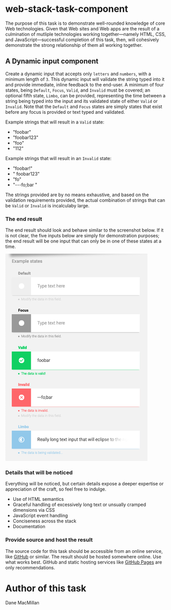 web-stack-task-component
======================

The purpose of this task is to demonstrate well-rounded knowledge of core Web technologies. Given that Web sites and Web apps are the result of a culmination of mutliple technologies working together&mdash;namely HTML, CSS, and JavaScript&mdash;successful completion of this task, then, will cohesively demonstrate the strong relationship of them all working together.

## A Dynamic input component

Create a dynamic input that accepts only `letters` and `numbers`, with a minimum length of `3`. This dynamic input will validate the string typed into it and provide immediate, inline feedback to the end-user. A minimum of four states, being `Default`, `Focus`, `Valid`, and `Invalid` must be covered; an optional fifth state, `Limbo`, can be provided, representing the time between a string being typed into the input and its validated state of either `Valid` or `Invalid`. Note that the `Default` and `Focus` states are simply states that exist before any focus is provided or text typed and validated. 

Example strings that will result in a `Valid` state:

- "foobar"
- "foobar123"
- "foo"
- "112"

Example strings that will result in an `Invalid` state:

- "foobar!"
- "    foobar123"
- "fo"
- "---fo;bar "

The strings provided are by no means exhaustive, and based on the validation requirements provided, the actual combination of strings that can be `Valid` or `Invalid` is incalculaby large.

### The end result

The end result should look and behave similar to the screenshot below. If it is not clear, the five inputs below are simply for demonstration purposes; the end result will be one input that can only be in one of these states at a time. 

![](dynamic-input-component.png)

### Details that will be noticed

Everything will be noticed, but certain details expose a deeper expertise or appreciation of the craft, so feel free to indulge.

- Use of HTML semantics
- Graceful handling of excessively long text or unsually cramped dimensions via CSS
- JavaScript event handling
- Conciseness across the stack
- Documentation

### Provide source and host the result

The source code for this task should be accessible from an online service, like [GitHub](https://github.com) or similar. The result should be hosted somewhere online. Use what works best. GitHub and static hosting services like [GitHub Pages](https://docs.github.com/en/pages/getting-started-with-github-pages/about-github-pages) are only recommendations.

# Author of this task

Dane MacMillan





